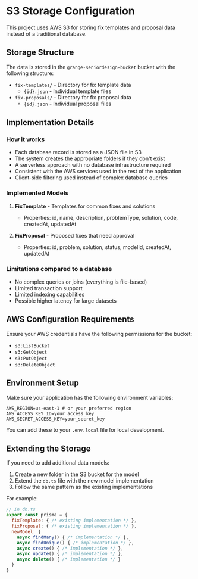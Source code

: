 # S3 Storage Configuration

This project uses AWS S3 for storing fix templates and proposal data instead of a traditional database.

## Storage Structure

The data is stored in the `grange-seniordesign-bucket` bucket with the following structure:

- `fix-templates/` - Directory for fix template data
  - `{id}.json` - Individual template files
- `fix-proposals/` - Directory for fix proposal data
  - `{id}.json` - Individual proposal files

## Implementation Details

### How it works

- Each database record is stored as a JSON file in S3
- The system creates the appropriate folders if they don't exist
- A serverless approach with no database infrastructure required
- Consistent with the AWS services used in the rest of the application
- Client-side filtering used instead of complex database queries

### Implemented Models

1. **FixTemplate** - Templates for common fixes and solutions
   - Properties: id, name, description, problemType, solution, code, createdAt, updatedAt

2. **FixProposal** - Proposed fixes that need approval
   - Properties: id, problem, solution, status, modelId, createdAt, updatedAt

### Limitations compared to a database

- No complex queries or joins (everything is file-based)
- Limited transaction support
- Limited indexing capabilities
- Possible higher latency for large datasets

## AWS Configuration Requirements

Ensure your AWS credentials have the following permissions for the bucket:

- `s3:ListBucket`
- `s3:GetObject`
- `s3:PutObject`
- `s3:DeleteObject`

## Environment Setup

Make sure your application has the following environment variables:

```env
AWS_REGION=us-east-1 # or your preferred region
AWS_ACCESS_KEY_ID=your_access_key
AWS_SECRET_ACCESS_KEY=your_secret_key
```

You can add these to your `.env.local` file for local development.

## Extending the Storage

If you need to add additional data models:

1. Create a new folder in the S3 bucket for the model
2. Extend the `db.ts` file with the new model implementation
3. Follow the same pattern as the existing implementations

For example:

```javascript
// In db.ts
export const prisma = {
  fixTemplate: { /* existing implementation */ },
  fixProposal: { /* existing implementation */ },
  newModel: {
    async findMany() { /* implementation */ },
    async findUnique() { /* implementation */ },
    async create() { /* implementation */ },
    async update() { /* implementation */ },
    async delete() { /* implementation */ }
  }
}
``` 